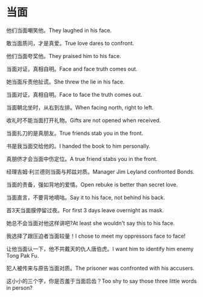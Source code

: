 # 当面

<p><span class="chinese">他们当面嘲笑他。</span><span class="english">They laughed in his face.</span></p>

<p><span class="chinese">敢当面质问，才是真爱。</span><span class="english">True love dares to confront.</span></p>

<p><span class="chinese">他们当面夸奖他。</span><span class="english">They praised him to his face.</span></p>

<p><span class="chinese">当面对证，真相自明。</span><span class="english">Face and face truth comes out.</span></p>

<p><span class="chinese">她当面斥责他扯谎。</span><span class="english">She threw the lie in his face.</span></p>

<p><span class="chinese">当面对证，真相自明。</span><span class="english">Face to face the truth comes out.</span></p>

<p><span class="chinese">当面朝北坐时，从右到左排。</span><span class="english">When facing north, right to left.</span></p>

<p><span class="chinese">收礼时不能当面打开礼物。</span><span class="english">Gifts are not opened when received.</span></p>

<p><span class="chinese">当面扎刀的是真朋友。</span><span class="english">True friends stab you in the front.</span></p>

<p><span class="chinese">书是我当面交给他的。</span><span class="english">I handed the book to him personally.</span></p>

<p><span class="chinese">真朋侪才会当面中伤定位。</span><span class="english">A true friend stabs you in the front.</span></p>

<p><span class="chinese">经理吉姆·利兰德则当面与邦兹对质。</span><span class="english">Manager Jim Leyland confronted Bonds.</span></p>

<p><span class="chinese">当面的责备，强如背地的爱情。</span><span class="english">Open rebuke is better than secret love.</span></p>

<p><span class="chinese">当面直言，不要背地嘀咕。</span><span class="english">Say it to his face, not behind his back.</span></p>

<p><span class="chinese">首3天当面膜停留过夜。</span><span class="english">For first 3 days leave overnight as mask.</span></p>

<p><span class="chinese">她总不会当面对他这样讲吧?</span><span class="english">At least she wouldn't say this to his face.</span></p>

<p><span class="chinese">我选择了跟压迫者当面较量！</span><span class="english">I chose to meet my oppressors face to face!</span></p>

<p><span class="chinese">让他当面认一下，他不共戴天的仇人唐伯虎。</span><span class="english">I want him to identify him enemy Tong Pak Fu.</span></p>

<p><span class="chinese">犯人被传来与原告当面对质。</span><span class="english">The prisoner was confronted with his accusers.</span></p>

<p><span class="chinese">这小小的三个字，你是否羞于当面启齿？</span><span class="english">Too shy to say those three little words in person?</span></p>

